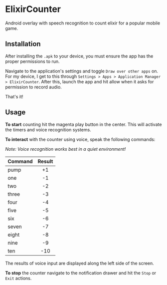 # ElixirCounter
Android overlay with speech recognition to count elixir for a popular mobile game.

## Installation
After installing the `.apk` to your device, you must ensure the app has the proper permissions to run.

Navigate to the application's settings and toggle `Draw over other apps` on. For my device, I get to this through `Settings > Apps > Application Manager > ElixirCounter`. After this, launch the app and hit allow when it asks for permission to record audio.

That's it! 

## Usage

**To start** counting hit the magenta play button in the center. This will activate the timers and voice recognition systems. 

**To interact** with the counter using voice, speak the following commands:

_Note: Voice recognition works best in a quiet environment!_

| Command       | Result        |
| ------------- |:-------------:|
| pump          | +1            |
| one           | -1            |
| two           | -2            |
| three         | -3            |
| four          | -4            |
| five          | -5            |
| six           | -6            |
| seven         | -7            |
| eight         | -8            |
| nine          | -9            |
| ten           | -10           |

The results of voice input are displayed along the left side of the screen.

**To stop** the counter navigate to the notification drawer and hit the `Stop` or `Exit` actions.
